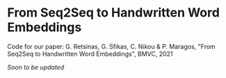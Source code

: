 # From Seq2Seq to Handwritten Word Embeddings
Code for our paper: G. Retsinas, G. Sfikas, C. Nikou & P. Maragos, "From Seq2Seq to Handwritten Word Embeddings", BMVC, 2021

*Soon to be updated*
